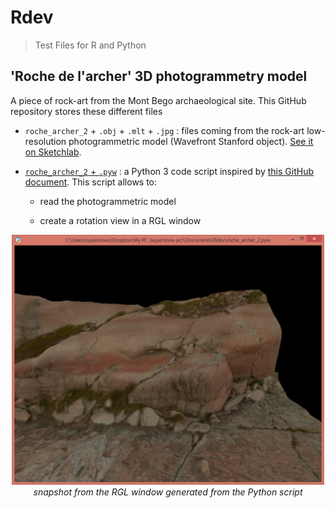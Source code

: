 # Rdev
> Test Files for R and Python

## 'Roche de l'archer' 3D photogrammetry model

A piece of rock-art from the Mont Bego archaeological site. This GitHub repository stores these different files

* `roche_archer_2` + `.obj` + `.mlt` + `.jpg` : files coming from the rock-art low-resolution photogrammetric model (Wavefront Stanford object). [See it on Sketchlab](https://sketchfab.com/3d-models/roche-archer-2-a5c0771d898d4816950570cd7fb1be37).

* [`roche_archer_2` + `.pyw`](https://github.com/zoometh/Rdev/blob/master/roche_archer_2.pyw) : a Python 3 code script inspired by [this GitHub document](https://github.com/pywavefront/PyWavefront/blob/master/examples/globe_simple.py). This script allows to: 

  + read the photogrammetric model
  
  + create a rotation view in a RGL window
  
  
<p align="center">
  <img alt="img-name" src="www/snapshot_roche_archer_2.png" width="500">
  <br>
    <em>snapshot from the RGL window generated from the Python script</em>
</p>
  
